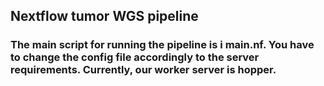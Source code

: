 ## Nextflow tumor WGS pipeline 

### The main script for running the pipeline is i main.nf. You have to change the config file accordingly to the server requirements. Currently, our worker server is hopper. 

